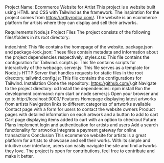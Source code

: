 Project Name: Ecommerce Website for Artist
This project is a website built using HTML and CSS with Tailwind as the framework. The inspiration for the project comes from https://artbyrodca.com/. The website is an ecommerce platform for artists where they can display and sell their artworks.

Requirements
Node.js
Project Files
The project consists of the following files/folders in its root directory:

index.html: This file contains the homepage of the website.
package.json and package-lock.json: These files contain metadata and information about the project dependencies respectively.
styles.css: This file contains the configuration for Tailwind.
scripts.js: This file contains scripts for interactivity of the webpage.
server.js: This file serves as a template for Node.js HTTP Server that handles requests for static files in the root directory.
tailwind.config.js: This file contains the configurations for Tailwind.
Installation
Clone the repository: https://github.com/<username>/<project-name>.git
Navigate to the project directory: cd <project-name>
Install the dependencies: npm install
Run the development command: npm start or node server.js
Open your browser and go to http://localhost:3000/
Features
Homepage displaying latest artworks from artists
Navigation links to different categories of artworks available
Contact page with a form for users to contact the website owners
Product pages with detailed information on each artwork and a button to add to cart
Cart page displaying items added to cart with an option to checkout
Future Plans
Implement login and authentication for artists and users
Add a search functionality for artworks
Integrate a payment gateway for online transactions
Conclusion
This ecommerce website for artists is a great platform for artists to showcase and sell their works. With its simple and intuitive user interface, users can easily navigate the site and find artworks they love. The project is open for contributions, feel free to contribute and make it better.
